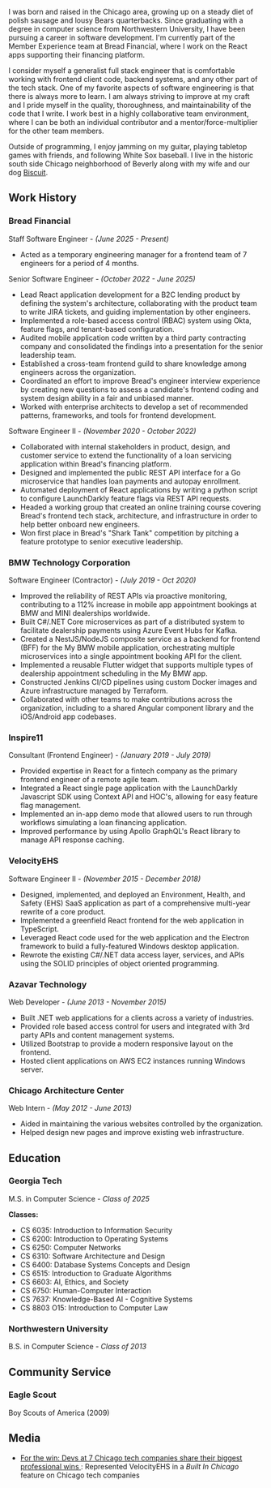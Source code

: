 I was born and raised in the Chicago area, growing up on a steady diet of polish sausage and lousy Bears quarterbacks. Since graduating with a degree in computer science from Northwestern University, I have been pursuing a career in software development. I'm currently part of the Member Experience team at Bread Financial, where I work on the React apps supporting their financing platform.

I consider myself a generalist full stack engineer that is comfortable working with frontend client code, backend systems, and any other part of the tech stack. One of my favorite aspects of software engineering is that there is always more to learn. I am always striving to improve at my craft and I pride myself in the quality, thoroughness, and maintainability of the code that I write. I work best in a highly collaborative team environment, where I can be both an individual contributor and a mentor/force-multiplier for the other team members.

Outside of programming, I enjoy jamming on my guitar, playing tabletop games with friends, and following White Sox baseball. I live in the historic south side Chicago neighborhood of Beverly along with my wife and our dog [Biscuit](https://www.instagram.com/kingbiscuitthecorgi/).

## Work History

### Bread Financial
Staff Software Engineer - *(June 2025 - Present)*
* Acted as a temporary engineering manager for a frontend team of 7 engineers for a period of 4 months.

S﻿enior Software Engineer - *(October 2022 - June 2025)*
* Lead React application development for a B2C lending product by defining the system's architecture, collaborating with the product team to write JIRA tickets, and guiding implementation by other engineers.
* Implemented a role-based access control (RBAC) system using Okta, feature flags, and tenant-based configuration.
* Audited mobile application code written by a third party contracting company and consolidated the findings into a presentation for the senior leadership team.
* Established a cross-team frontend guild to share knowledge among engineers across the organization.
* Coordinated an effort to improve Bread's engineer interview experience by creating new questions to assess a candidate's frontend coding and system design ability in a fair and unbiased manner.
* Worked with enterprise architects to develop a set of recommended patterns, frameworks, and tools for frontend development.

Software Engineer II - *(November 2020 - October 2022)*
* Collaborated with internal stakeholders in product, design, and customer service to extend the functionality of a loan servicing application within Bread's financing platform.
* Designed and implemented the public REST API interface for a Go microservice that handles loan payments and autopay enrollment.
* Automated deployment of React applications by writing a python script to configure LaunchDarkly feature flags via REST API requests.
* Headed a working group that created an online training course covering Bread's frontend tech stack, architecture, and infrastructure in order to help better onboard new engineers.
* Won first place in Bread's "Shark Tank" competition by pitching a feature prototype to senior executive leadership.

### BMW Technology Corporation

Software Engineer (Contractor) - *(July 2019 - Oct 2020)*

* Improved the reliability of REST APIs via proactive monitoring, contributing to a 112% increase in mobile app appointment bookings at BMW and MINI dealerships worldwide.
* Built C#/.NET Core microservices as part of a distributed system to facilitate dealership payments using Azure Event Hubs for Kafka.
* Created a NestJS/NodeJS composite service as a backend for frontend (BFF) for the My BMW mobile application, orchestrating multiple microservices into a single appointment booking API for the client.
* Implemented a reusable Flutter widget that supports multiple types of dealership appointment scheduling in the My BMW app.
* Constructed Jenkins CI/CD pipelines using custom Docker images and Azure infrastructure managed by Terraform.
* Collaborated with other teams to make contributions across the organization, including to a shared Angular component library and the iOS/Android app codebases.

### Inspire11

Consultant (Frontend Engineer) - *(January 2019 - July 2019)*

* Provided expertise in React for a fintech company as the primary frontend engineer of a remote agile team.
* Integrated a React single page application with the LaunchDarkly Javascript SDK using Context API and HOC's, allowing for easy feature flag management.
* Implemented an in-app demo mode that allowed users to run through workflows simulating a loan financing application.
* Improved performance by using Apollo GraphQL's React library to manage API response caching.

### VelocityEHS

Software Engineer II - *(November 2015 - December 2018)*

* Designed, implemented, and deployed an Environment, Health, and Safety (EHS) SaaS application as part of a comprehensive multi-year rewrite of a core product.
* Implemented a greenfield React frontend for the web application in TypeScript.
* Leveraged React code used for the web application and the Electron framework to build a fully-featured Windows desktop application.
* Rewrote the existing C#/.NET data access layer, services, and APIs using the SOLID principles of object oriented programming.

### Azavar Technology

Web Developer - *(June 2013 - November 2015)*

* Built .NET web applications for a clients across a variety of industries.
* Provided role based access control for users and integrated with 3rd party APIs and content management systems.
* Utilized Bootstrap to provide a modern responsive layout on the frontend.
* Hosted client applications on AWS EC2 instances running Windows server.

### Chicago Architecture Center

Web Intern - *(May 2012 - June 2013)*

* Aided in maintaining the various websites controlled by the organization.
* Helped design new pages and improve existing web infrastructure.

## Education

### Georgia Tech

M.S. in Computer Science - *Class of 2025*

**Classes:** 

* CS 6035: Introduction to Information Security
* CS 6200: Introduction to Operating Systems
* CS 6250: Computer Networks
* CS 6310: Software Architecture and Design
* CS 6400: Database Systems Concepts and Design
* CS 6515: Introduction to Graduate Algorithms
* CS 6603: AI, Ethics, and Society
* CS 6750: Human-Computer Interaction
* CS 7637: Knowledge-Based AI - Cognitive Systems
* CS 8803 O15: Introduction to Computer Law

### Northwestern University

B.S. in Computer Science - *Class of 2013*

## Community Service

### Eagle Scout

Boy Scouts of America (2009)

## Media

* [For the win: Devs at 7 Chicago tech companies share their biggest professional wins ](https://www.builtinchicago.org/2018/08/08/developers-share-their-biggest-wins): Represented VelocityEHS in a *Built In Chicago* feature on Chicago tech companies